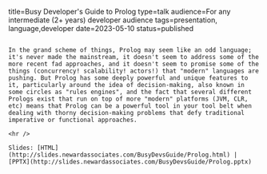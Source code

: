 title=Busy Developer's Guide to Prolog
type=talk
audience=For any intermediate (2+ years) developer audience
tags=presentation, language,developer
date=2023-05-10
status=published
~~~~~~

In the grand scheme of things, Prolog may seem like an odd language; it's never made the mainstream, it doesn't seem to address some of the more recent fad approaches, and it doesn't seem to promise some of the things (concurrency! scalability! actors!) that "modern" languages are pushing. But Prolog has some deeply powerful and unique features to it, particularly around the idea of decision-making, also known in some circles as "rules engines", and the fact that several different Prologs exist that run on top of more "modern" platforms (JVM, CLR, etc) means that Prolog can be a powerful tool in your tool belt when dealing with thorny decision-making problems that defy traditional imperative or functional approaches.
    
<hr />

Slides: [HTML](http://slides.newardassociates.com/BusyDevsGuide/Prolog.html) | [PPTX](http://slides.newardassociates.com/BusyDevsGuide/Prolog.pptx)
